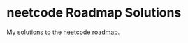 # neetcode Roadmap Solutions

My solutions to the [neetcode roadmap](https://neetcode.io/roadmap).

